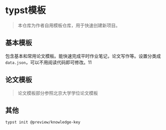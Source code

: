 # typst模板
> 本仓库为作者自用模板仓库，用于快速创建新项目。
## 基本模板
包含基本和常用论文模板。能快速完成平时作业笔记，论文写作等。设置分类成`data.json`，可以不用阅读代码即可修改。11

## 论文模板
> 论文模板部分参照北京大学学位论文模板
## 其他
```shell
typst init @preview/knowledge-key
```